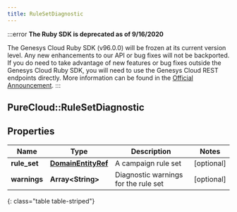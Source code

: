 ```yaml
---
title: RuleSetDiagnostic
---
```


:::error
**The Ruby SDK is deprecated as of 9/16/2020**

The Genesys Cloud Ruby SDK (v96.0.0) will be frozen at its current version level. Any new enhancements to our API or bug fixes will not be backported. If you do need to take advantage of new features or bug fixes outside the Genesys Cloud Ruby SDK, you will need to use the Genesys Cloud REST endpoints directly. More information can be found in the [Official Announcement](https://developer.mypurecloud.com/forum/t/announcement-genesys-cloud-ruby-sdk-end-of-life/8850).
:::


## PureCloud::RuleSetDiagnostic

## Properties

|Name | Type | Description | Notes|
|------------ | ------------- | ------------- | -------------|
| **rule_set** | [**DomainEntityRef**](DomainEntityRef.html) | A campaign rule set | [optional] |
| **warnings** | **Array&lt;String&gt;** | Diagnostic warnings for the rule set | [optional] |
{: class="table table-striped"}


